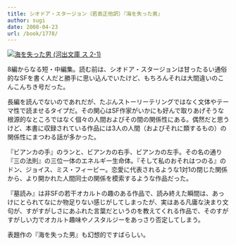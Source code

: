 ```yaml
---
title: シオドア・スタージョン（若島正他訳）『海を失った男』
author: sugi
date: 2008-04-23
url: /book/1778/
---
```

<a href="http://www.amazon.co.jp/exec/obidos/ASIN/4309463029/chezsugi-22/ref=nosim/" name="amazletlink" target="_blank"><img src="http://i0.wp.com/ec2.images-amazon.com/images/I/518QeH27tFL.SL160.jpg?w=660" alt="海を失った男 (河出文庫 ス 2-1)"  class="alignleft" data-recalc-dims="1" /></a>

8編からなる短・中編集。読む前は、シオドア・スタージョンは甘ったるい通俗的なSFを書く人だと勝手に思い込んでいたけど、もちろんそれは大間違いのこんこんちき号だった。

長編を読んでないのであれだが、たぶんストーリーテリングではなく文体やテーマ性で読ませるタイプだ。その関心はSF作家がいかにも好んで取りあげそうな根源的なところではなく個々の人間およびその間の関係性にある。偶然だと思うけど、本書に収録されている作品には3人の人間（およびそれに類するもの）の関係性にまつわる話が多かった。

『ビアンカの手』のランと、ビアンカの右手、ビアンカの左手。その名の通り『三の法則』の三位一体のエネルギー生命体。『そして私のおそれはつのる』のドン、ジョイス、ミス・フィービー。恋愛に代表されるような1対1の閉じた関係から、より開かれた人間同士の関係を模索するような作品だった。

『墓読み』は非SFの若干オカルトの趣のある作品で、読み終えた瞬間は、あっけにとられてなにか物足りない感じがしてしまったが、実はある凡庸な決まり文句が、すがすがしさにあふれた言葉だというのを教えてくれる作品で、そのすがすがしい力でオカルト趣味やノスタルジーをあっさり否定してしまう。

表題作の『海を失った男』も幻想的ですばらしい。

